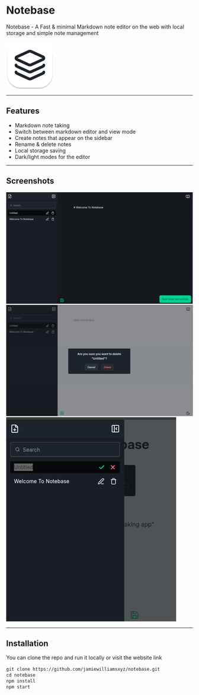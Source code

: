 # Notebase

Notebase - A Fast & minimal Markdown note editor on the web with local storage and simple note management

![image](./src/assets/images/logo-light-bg.png)

---

## Features

- Markdown note taking
- Switch between markdown editor and view mode
- Create notes that appear on the sidebar
- Rename & delete notes
- Local storage saving
- Dark/light modes for the editor

---

## Screenshots

![image](./src/assets/images/notebase-screenshot-1.png)
![image](./src/assets/images/notebase-screenshot-2.png)
![image](./src/assets/images/notebase-screenshot-3.png)

---

## Installation

You can clone the repo and run it locally or visit the website link

```
git clone https://github.com/jamiewilliamsxyz/notebase.git
cd notebase
npm install
npm start
```
